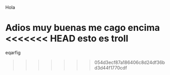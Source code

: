 Hola

Adios
muy buenas
me cago encima
<<<<<<< HEAD
esto es troll
=======
eqarfig
>>>>>>> 054d3ecf87a186406c8d24df36bd3d44f1770cdf

